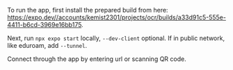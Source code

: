 To run the app, first install the prepared build from here: https://expo.dev//accounts/kemist2301/projects/ocr/builds/a33d91c5-555e-4411-b6cd-3969e16bb175.

Next, run ```npx expo start``` locally, ```--dev-client``` optional. If in public network, like eduroam, add ```--tunnel```.

Connect through the app by entering url or scanning QR code.